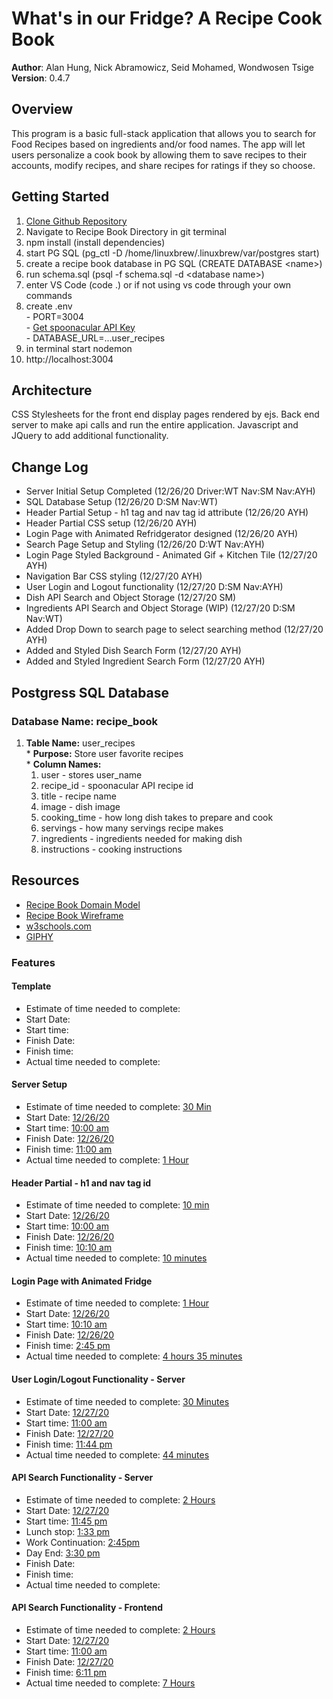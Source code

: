 # What's in our Fridge? A Recipe Cook Book

**Author**: Alan Hung, Nick Abramowicz, Seid Mohamed, Wondwosen Tsige
**Version**: 0.4.7

## Overview
This program is a basic full-stack application that allows you to search for Food Recipes based on ingredients and/or food names.  The app will let users personalize a cook book by allowing them to save recipes to their accounts, modify recipes, and share recipes for ratings if they so choose.

## Getting Started
  1. [Clone Github Repository](https://github.com/AlanYHung/Recipe_Book)
  1. Navigate to Recipe Book Directory in git terminal
  1. npm install (install dependencies)
  1. start PG SQL (pg_ctl -D /home/linuxbrew/.linuxbrew/var/postgres start)
  1. create a recipe book database in PG SQL (CREATE DATABASE \<name\>)
  1. run schema.sql (psql -f schema.sql -d \<database name\>)
  1. enter VS Code (code .) or if not using vs code through your own commands
  1. create .env <br>
    - PORT=3004 <br>
    - [Get spoonacular API Key](https://spoonacular.com/food-api/pricing) <br>
    - DATABASE_URL=...user_recipes
  1. in terminal start nodemon
  1. http://localhost:3004

## Architecture
CSS Stylesheets for the front end display pages rendered by ejs. Back end server to make api calls and run the entire application.  Javascript and JQuery to add additional functionality.

## Change Log
* Server Initial Setup Completed (12/26/20 Driver:WT Nav:SM Nav:AYH)
* SQL Database Setup (12/26/20 D:SM Nav:WT)
* Header Partial Setup - h1 tag and nav tag id attribute (12/26/20 AYH)
* Header Partial CSS setup (12/26/20 AYH)
* Login Page with Animated Refridgerator designed (12/26/20 AYH)
* Search Page Setup and Styling (12/26/20 D:WT Nav:AYH)
* Login Page Styled Background - Animated Gif + Kitchen Tile (12/27/20 AYH)
* Navigation Bar CSS styling (12/27/20 AYH)
* User Login and Logout functionality (12/27/20 D:SM Nav:AYH)
* Dish API Search and Object Storage (12/27/20 SM)
* Ingredients API Search and Object Storage (WIP) (12/27/20 D:SM Nav:WT)
* Added Drop Down to search page to select searching method (12/27/20 AYH)
* Added and Styled Dish Search Form (12/27/20 AYH)
* Added and Styled Ingredient Search Form (12/27/20 AYH)

## Postgress SQL Database
### Database Name: recipe_book
  1. __Table Name:__ user_recipes <br>
    * __Purpose:__ Store user favorite recipes <br>
    * __Column Names:__
      1. user - stores user_name
      1. recipe_id - spoonacular API recipe id
      1. title - recipe name
      1. image - dish image
      1. cooking_time - how long dish takes to prepare and cook
      1. servings - how many servings recipe makes
      1. ingredients - ingredients needed for making dish
      1. instructions - cooking instructions

## Resources
  * [Recipe Book Domain Model](./images/Recipe_Book_Domain.PNG)
  * [Recipe Book Wireframe](./images/Wireframe.PNG)
  * [w3schools.com](https://www.w3schools.com/)
  * [GIPHY](https://giphy.com/)

### Features
#### Template
  * Estimate of time needed to complete: <u></u>
  * Start Date: <u></u>
  * Start time: <u></u>
  * Finish Date: <u></u>
  * Finish time: <u></u>
  * Actual time needed to complete: <u></u>

#### Server Setup
  * Estimate of time needed to complete: <u>30 Min</u>
  * Start Date: <u>12/26/20</u>
  * Start time: <u>10:00 am</u>
  * Finish Date: <u>12/26/20</u>
  * Finish time: <u>11:00 am</u>
  * Actual time needed to complete: <u>1 Hour</u>

#### Header Partial - h1 and nav tag id
  * Estimate of time needed to complete: <u>10 min</u>
  * Start Date: <u>12/26/20</u>
  * Start time: <u>10:00 am</u>
  * Finish Date: <u>12/26/20</u>
  * Finish time: <u>10:10 am</u>
  * Actual time needed to complete: <u>10 minutes</u>

#### Login Page with Animated Fridge
  * Estimate of time needed to complete: <u>1 Hour</u>
  * Start Date: <u>12/26/20</u>
  * Start time: <u>10:10 am</u>
  * Finish Date: <u>12/26/20</u>
  * Finish time: <u>2:45 pm</u>
  * Actual time needed to complete: <u>4 hours 35 minutes</u>

#### User Login/Logout Functionality - Server
  * Estimate of time needed to complete: <u>30 Minutes</u>
  * Start Date: <u>12/27/20</u>
  * Start time: <u>11:00 am</u>
  * Finish Date: <u>12/27/20</u>
  * Finish time: <u>11:44 pm</u>
  * Actual time needed to complete: <u>44 minutes</u>

#### API Search Functionality - Server
  * Estimate of time needed to complete: <u>2 Hours</u>
  * Start Date: <u>12/27/20</u>
  * Start time: <u>11:45 pm</u>
  * Lunch stop: <u>1:33 pm</u>
  * Work Continuation: <u>2:45pm</u>
  * Day End: <u>3:30 pm</u>
  * Finish Date: <u></u>
  * Finish time: <u></u>
  * Actual time needed to complete: <u></u>

#### API Search Functionality - Frontend
  * Estimate of time needed to complete: <u>2 Hours</u>
  * Start Date: <u>12/27/20</u>
  * Start time: <u>11:00 am</u>
  * Finish Date: <u>12/27/20</u>
  * Finish time: <u>6:11 pm</u>
  * Actual time needed to complete: <u>7 Hours</u>
